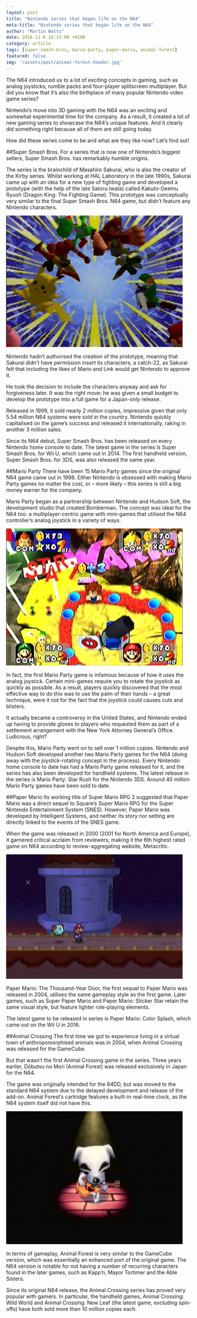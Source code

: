 ```yaml
---
layout: post
title: "Nintendo series that began life on the N64"
meta-title: "Nintendo series that began life on the N64"
author: "Martin Watts"
date: 2016-11-6 16:15:00 +0100
category: article
tags: [super-smash-bros, mario-party, paper-mario, animal-forest]
featured: false
img: '/assets/post/animal-forest-header.jpg'
---
```

The N64 introduced us to a lot of exciting concepts in gaming, such as analog joysticks, rumble packs and four-player splitscreen multiplayer. But did you know that it’s also the birthplace of many popular Nintendo video game series?

Nintendo’s move into 3D gaming with the N64 was an exciting and somewhat experimental time for the company. As a result, it created a lot of new gaming series to showcase the N64’s unique features. And it clearly did something right because all of them are still going today.

How did these series come to be and what are they like now? Let’s find out!

##Super Smash Bros.
For a series that is now one of Nintendo’s biggest sellers, Super Smash Bros. has remarkably humble origins.

The series is the brainchild of Masahiro Sakurai, who is also the creator of the Kirby series. Whilst working at HAL Laboratory in the late 1990s, Sakurai came up with an idea for a new type of fighting game and developed a prototype (with the help of the late Satoru Iwata) called Kakuto-Geemu Ryuoh (Dragon King: The Fighting Game). This prototype was conceptually very similar to the final Super Smash Bros. N64 game, but didn’t feature any Nintendo characters.

![Super Smash Bros. 64 intro cinematic](/assets/post/super-smash-bros-64-intro.jpg)

Nintendo hadn’t authorised the creation of the prototype, meaning that Sakurai didn’t have permission insert its characters; a catch-22, as Sakurai felt that including the likes of Mario and Link would get Nintendo to approve it. 

He took the decision to include the characters anyway and ask for forgiveness later. It was the right move: he was given a small budget to develop the prototype into a full game for a Japan-only release.

Released in 1999, it sold nearly 2 million copies, impressive given that only 5.54 million N64 systems were sold in the country. Nintendo quickly capitalised on the game’s success and released it internationally, raking in another 3 million sales.

Since its N64 debut, Super Smash Bros. has been released on every Nintendo home console to date. The latest game in the series is Super Smash Bros. for Wii U, which came out in 2014. The first handheld version, Super Smash Bros. for 3DS, was also released the same year.

##Mario Party
There have been 15 Mario Party games since the original N64 game came out in 1998. Either Nintendo is obsessed with making Mario Party games no matter the cost, or – more likely – this series is still a big money earner for the company.

Mario Party began as a partnership between Nintendo and Hudson Soft, the development studio that created Bomberman. The concept was ideal for the N64 too: a multiplayer-centric game with mini-games that utilised the N64 controller’s analog joystick in a variety of ways.

![Wario's Battle Canyon in Mario Party](/assets/post/mario-party-wario-battle-canyon.jpg)

In fact, the first Mario Party game is infamous because of how it uses the analog joystick. Certain mini-games require you to rotate the joystick as quickly as possible. As a result, players quickly discovered that the most effective way to do this was to use the palm of their hands – a great technique, were it not for the fact that the joystick could causes cuts and blisters.

It actually became a controversy in the United States, and Nintendo ended up having to provide gloves to players who requested them as part of a settlement arrangement with the New York Attorney General’s Office. Ludicrous, right?

Despite this, Mario Party went on to sell over 1 million copies. Nintendo and Hudson Soft developed another two Mario Party games for the N64 (doing away with the joystick-rotating concept in the process). Every Nintendo home console to date has had a Mario Party game released for it, and the series has also been developed for handheld systems. The latest release in the series is Mario Party: Star Rush for the Nintendo 3DS. Around 40 million Mario Party games have been sold to date.

##Paper Mario
Its working title of Super Mario RPG 2 suggested that Paper Mario was a direct sequel to Square’s Super Mario RPG for the Super Nintendo Entertainment System (SNES). However, Paper Mario was developed by Intelligent Systems, and neither its story nor setting are directly linked to the events of the SNES game.

When the game was released in 2000 (2001 for North America and Europe), it garnered critical acclaim from reviewers, making it the 6th highest rated game on N64 according to review-aggregating website, Metacritic.

![Paper Mario with Lady Boo](/assets/post/paper-mario-n64.jpg)

Paper Mario: The Thousand-Year Door, the first sequel to Paper Mario was released in 2004, utilises the same gameplay style as the first game. Later games, such as Super Paper Mario and Paper Mario: Sticker Star retain the same visual style, but feature lighter role-playing elements.

The latest game to be released in series is Paper Mario: Color Splash, which came out on the Wii U in 2016.

##Animal Crossing
The first time we got to experience living in a virtual town of anthropomorphised animals was in 2004, when Animal Crossing was released for the GameCube.

But that wasn’t the first Animal Crossing game in the series. Three years earlier, Dōbutsu no Mori (Animal Forest) was released exclusively in Japan for the N64.

The game was originally intended for the 64DD, but was moved to the standard N64 system due to the delayed development and release of the add-on. Animal Forest’s cartridge features a built-in real-time clock, as the N64 system itself did not have this.

![K.K. Slider in Animal Forest for the N64](/assets/post/animal-forest-kk-slider.jpg)

In terms of gameplay, Animal Forest is very similar to the GameCube version, which was essentially an enhanced port of the original game. The N64 version is notable for not having a number of recurring characters found in the later games, such as Kapp’n, Mayor Tortimer and the Able Sisters.

Since its original N64 release, the Animal Crossing series has proved very popular with gamers. In particular, the handheld games, Animal Crossing: Wild World and Animal Crossing: New Leaf (the latest game, excluding spin-offs) have both sold more than 10 million copies each.